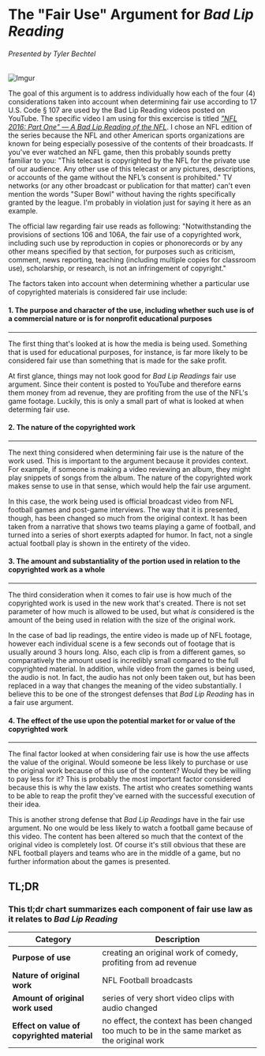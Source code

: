 # The "Fair Use" Argument for *Bad Lip Reading*
###### Presented by Tyler Bechtel 
![Imgur](http://i.imgur.com/8S1dfas.png) 

The goal of this argument is to address individually how each of the four (4) considerations taken into account when determining fair use according to 17 U.S. Code § 107 are used by the Bad Lip Reading videos posted on YouTube.  The specific video I am using for this excercise is titled [*"NFL 2016: Part One" — A Bad Lip Reading of the NFL*](https://www.youtube.com/watch?v=W-kGosnzvjU).  I chose an NFL edition of the series because the NFL and other American sports organizations are known for being especially posessive of the contents of their broadcasts.  If you've ever watched an NFL game, then this probably sounds pretty familiar to you: "This telecast is copyrighted by the NFL for the private use of our audience. Any other use of this telecast or any pictures, descriptions, or accounts of the game without the NFL’s consent is prohibited." TV networks (or any other broadcast or publication for that matter) can't even mention the words "Super Bowl" without having the rights specifically granted by the league. I'm probably in violation just for saying it here as an example.


The official law regarding fair use reads as following: "Notwithstanding the provisions of sections 106 and 106A, the fair use of a copyrighted work, including such use by reproduction in copies or phonorecords or by any other means specified by that section, for purposes such as criticism, comment, news reporting, teaching (including multiple copies for classroom use), scholarship, or research, is not an infringement of copyright."

The factors taken into account when determining whether a particular use of copyrighted materials is considered fair use include:


#### 1. The purpose and character of the use, including whether such use is of a commercial nature or is for nonprofit educational purposes
____
The first thing that's looked at is how the media is being used.  Something that is used for educational purposes, for instance, is far more likely to be considered fair use than something that is made for the sake profit.

At first glance, things may not look good for *Bad Lip Readings* fair use argument.  Since their content is posted to YouTube and therefore earns them money from ad revenue, they are profiting from the use of the NFL's game footage.  Luckily, this is only a small part of what is looked at when determing fair use.

#### 2. The nature of the copyrighted work
----
The next thing considered when determining fair use is the nature of the work used.  This is important to the argument because it provides context.  For example, if someone is making a video reviewing an album, they might play snippets of songs from the album. The nature of the copyrighted work makes sense to use in that sense, which would help the fair use argument.

In this case, the work being used is official broadcast video from NFL football games and post-game interviews. The way that it is presented, though, has been changed so much from the original context.  It has been taken from a narrative that shows two teams playing a game of football, and turned into a series of short exerpts adapted for humor.  In fact, not a single actual football play is shown in the entirety of the video.

#### 3. The amount and substantiality of the portion used in relation to the copyrighted work as a whole
----
The third consideration when it comes to fair use is how much of the copyrighted work is used in the new work that's created. There is not set parameter of how much is allowed to be used, but what *is* considered is the amount of the being used in relation with the size of the original work.

In the case of bad lip readings, the entire video is made up of NFL footage, however each individual scene is a few seconds out of footage that is usually around 3 hours long.  Also, each clip is from a different games, so comparatively the amount used is incredibly small compared to the full copyrighted material. In addition, while video from the games is being used, the audio is not.  In fact, the audio has not only been taken out, but has been replaced in a way that changes the meaning of the video substantially.  I believe this to be one of the strongest defenses that *Bad Lip Reading* has in a fair use argument.

#### 4. The effect of the use upon the potential market for or value of the copyrighted work
----

The final factor looked at when considering fair use is how the use affects the value of the original.  Would someone be less likely to purchase or use the original work because of this use of the content?  Would they be willing to pay less for it?  This is probably the most important factor considered because this is why the law exists.  The artist who creates something wants to be able to reap the profit they've earned with the successful execution of their idea.

This is another strong defense that *Bad Lip Readings* have in the fair use argument.  No one would be less likely to watch a football game because of this video.  The content has been altered so much that the context of the original video is completely lost.  Of course it's still obvious that these are NFL football players and teams who are in the middle of a game, but no further information about the games is presented.  




## TL;DR
### This tl;dr chart summarizes each component of fair use law as it relates to *Bad Lip Reading*

|Category|Description|
|----|-----|
|**Purpose of use**| creating an original work of comedy, profiting from ad revenue|
|**Nature of original work**| NFL Football broadcasts|
|**Amount of original work used**| series of very short video clips with audio changed|
|**Effect on value of copyrighted material**| no effect, the context has been changed too much to be in the same market as the original work|
